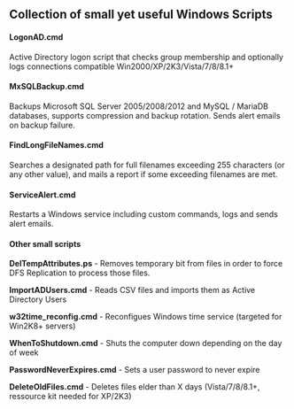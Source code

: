 ## Collection of small yet useful Windows Scripts

#### LogonAD.cmd
Active Directory logon script that checks group membership and optionally logs connections compatible Win2000/XP/2K3/Vista/7/8/8.1+

#### MxSQLBackup.cmd
Backups Microsoft SQL Server 2005/2008/2012 and MySQL / MariaDB databases, supports compression and backup rotation. Sends alert emails on backup failure.

#### FindLongFileNames.cmd
Searches a designated path for full filenames exceeding 255 characters (or any other value), and mails a report if some exceeding filenames are met.

#### ServiceAlert.cmd
Restarts a Windows service including custom commands, logs and sends alert emails.

#### Other small scripts

**DelTempAttributes.ps** - Removes temporary bit from files in order to force DFS Replication to process those files.

**ImportADUsers.cmd** - Reads CSV files and imports them as Active Directory Users

**w32time_reconfig.cmd** - Reconfigues Windows time service (targeted for Win2K8+ servers)

**WhenToShutdown.cmd** - Shuts the computer down depending on the day of week

**PasswordNeverExpires.cmd** - Sets a user password to never expire

**DeleteOldFiles.cmd** - Deletes files elder than X days (Vista/7/8/8.1+, ressource kit needed for XP/2K3)

